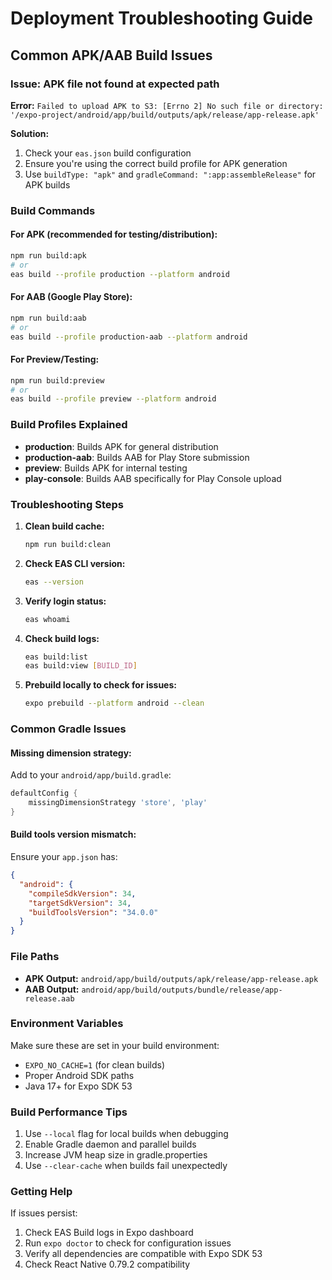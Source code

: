 
# Deployment Troubleshooting Guide

## Common APK/AAB Build Issues

### Issue: APK file not found at expected path
**Error:** `Failed to upload APK to S3: [Errno 2] No such file or directory: '/expo-project/android/app/build/outputs/apk/release/app-release.apk'`

**Solution:**
1. Check your `eas.json` build configuration
2. Ensure you're using the correct build profile for APK generation
3. Use `buildType: "apk"` and `gradleCommand: ":app:assembleRelease"` for APK builds

### Build Commands

#### For APK (recommended for testing/distribution):
```bash
npm run build:apk
# or
eas build --profile production --platform android
```

#### For AAB (Google Play Store):
```bash
npm run build:aab
# or
eas build --profile production-aab --platform android
```

#### For Preview/Testing:
```bash
npm run build:preview
# or
eas build --profile preview --platform android
```

### Build Profiles Explained

- **production**: Builds APK for general distribution
- **production-aab**: Builds AAB for Play Store submission
- **preview**: Builds APK for internal testing
- **play-console**: Builds AAB specifically for Play Console upload

### Troubleshooting Steps

1. **Clean build cache:**
   ```bash
   npm run build:clean
   ```

2. **Check EAS CLI version:**
   ```bash
   eas --version
   ```

3. **Verify login status:**
   ```bash
   eas whoami
   ```

4. **Check build logs:**
   ```bash
   eas build:list
   eas build:view [BUILD_ID]
   ```

5. **Prebuild locally to check for issues:**
   ```bash
   expo prebuild --platform android --clean
   ```

### Common Gradle Issues

#### Missing dimension strategy:
Add to your `android/app/build.gradle`:
```gradle
defaultConfig {
    missingDimensionStrategy 'store', 'play'
}
```

#### Build tools version mismatch:
Ensure your `app.json` has:
```json
{
  "android": {
    "compileSdkVersion": 34,
    "targetSdkVersion": 34,
    "buildToolsVersion": "34.0.0"
  }
}
```

### File Paths

- **APK Output:** `android/app/build/outputs/apk/release/app-release.apk`
- **AAB Output:** `android/app/build/outputs/bundle/release/app-release.aab`

### Environment Variables

Make sure these are set in your build environment:
- `EXPO_NO_CACHE=1` (for clean builds)
- Proper Android SDK paths
- Java 17+ for Expo SDK 53

### Build Performance Tips

1. Use `--local` flag for local builds when debugging
2. Enable Gradle daemon and parallel builds
3. Increase JVM heap size in gradle.properties
4. Use `--clear-cache` when builds fail unexpectedly

### Getting Help

If issues persist:
1. Check EAS Build logs in Expo dashboard
2. Run `expo doctor` to check for configuration issues
3. Verify all dependencies are compatible with Expo SDK 53
4. Check React Native 0.79.2 compatibility
